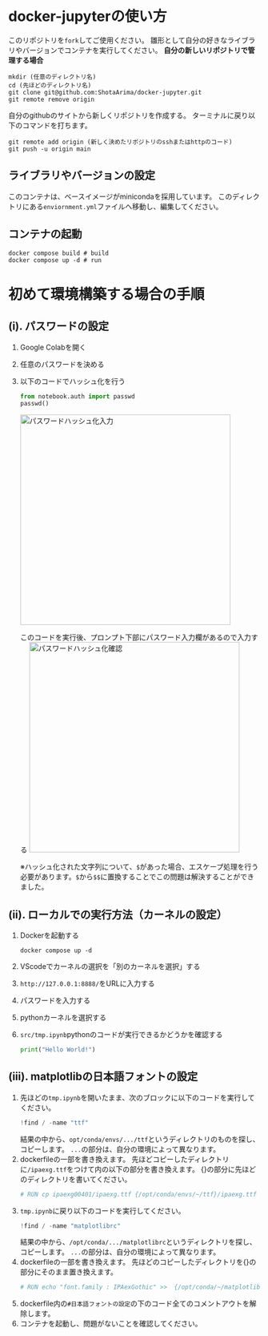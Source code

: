 # docker-jupyterの使い方
このリポジトリを`fork`してご使用ください。
雛形として自分の好きなライブラリやバージョンでコンテナを実行してください。
**自分の新しいリポジトリで管理する場合**
```shell
mkdir (任意のディレクトリ名)
cd (先ほどのディレクトリ名)
git clone git@github.com:ShotaArima/docker-jupyter.git
git remote remove origin
```
自分のgithubのサイトから新しくリポジトリを作成する。
ターミナルに戻り以下のコマンドを打ちます。
```shell
git remote add origin (新しく決めたリポジトリのsshまたはhttpのコード)
git push -u origin main
```

## ライブラリやバージョンの設定
このコンテナは、ベースイメージがminicondaを採用しています。
このディレクトリにある`enviornment.yml`ファイルへ移動し、編集してください。

## コンテナの起動
```shell
docker compose build # build
docker compose up -d # run
```
# 初めて環境構築する場合の手順

## (i). パスワードの設定
1. Google Colabを開く

2. 任意のパスワードを決める

3. 以下のコードでハッシュ化を行う
    ```python
    from notebook.auth import passwd
    passwd()
    ```
    <img width="420" alt="パスワードハッシュ化入力" src="https://github.com/ShotaArima/docker-jupyter/assets/130956497/36046f6c-d36a-4c25-a5b1-bd2d5b37d7ce">

    このコードを実行後、プロンプト下部にパスワード入力欄があるので入力する
    <img width="420" alt="パスワードハッシュ化確認" src="https://github.com/ShotaArima/docker-jupyter/assets/130956497/4ddb823c-5302-453d-9682-6a4d7f6a8ff4">

    ※ハッシュ化された文字列について、`$`があった場合、エスケープ処理を行う必要があります。`$`から`$$`に置換することでこの問題は解決することができました。

    

## (ii). ローカルでの実行方法（カーネルの設定）
1. Dockerを起動する
    ```shell
    docker compose up -d
    ```

2. VScodeでカーネルの選択を「別のカーネルを選択」する

3. `http://127.0.0.1:8888/`をURLに入力する

4. パスワードを入力する

5. pythonカーネルを選択する
6. `src/tmp.ipynb`pythonのコードが実行できるかどうかを確認する
    ```python
    print("Hello World!")
    ```
## (iii). matplotlibの日本語フォントの設定
1.  先ほどの`tmp.ipynb`を開いたまま、次のブロックに以下のコードを実行してください。
    ```python
    !find / -name "ttf"
    ```
    結果の中から、`opt/conda/envs/.../ttf`というディレクトリのものを探し、コピーします。
    `...`の部分は、自分の環境によって異なります。
2. dockerfileの一部を書き換えます。
    先ほどコピーしたディレクトリに`/ipaexg.ttf`をつけて内の以下の部分を書き換えます。
    {}の部分に先ほどのディレクトリを書いてください。
    ```dockerfile
    # RUN cp ipaexg00401/ipaexg.ttf {/opt/conda/envs/~/ttf}/ipaexg.ttf
    ```
3. `tmp.ipynb`に戻り以下のコードを実行してください。
    ```python
    !find / -name "matplotlibrc"
    ```
    結果の中から、`/opt/conda/.../matplotlibrc`というディレクトリを探し、コピーします。
    `...`の部分は、自分の環境によって異なります。
4. dockerfileの一部を書き換えます。
    先ほどのコピーしたディレクトリを{}の部分にそのまま置き換えます。
    ```dockerfile
    # RUN echo "font.family : IPAexGothic" >>  {/opt/conda/~/matplotlibrc}
    ```
5. dockerfile内の`#日本語フォントの設定`の下のコード全てのコメントアウトを解除します。
6. コンテナを起動し、問題がないことを確認してください。